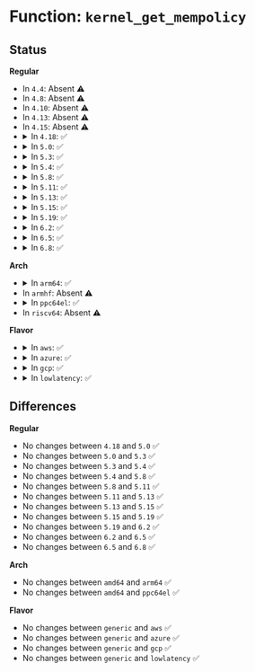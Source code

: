 # Function: <code>kernel_get_mempolicy</code>

## Status
<b>Regular</b>
<ul>
<li>
In <code>4.4</code>: Absent ⚠️
</li>
<li>
In <code>4.8</code>: Absent ⚠️
</li>
<li>
In <code>4.10</code>: Absent ⚠️
</li>
<li>
In <code>4.13</code>: Absent ⚠️
</li>
<li>
In <code>4.15</code>: Absent ⚠️
</li>
<li>
<details>
<summary>In <code>4.18</code>: ✅</summary>

```c
int kernel_get_mempolicy(int *policy, long unsigned int *nmask, long unsigned int maxnode, long unsigned int addr, long unsigned int flags);
```

**Collision:** Unique Static

**Inline:** No

**Transformation:** False

**Instances:**

```
In mm/mempolicy.c (ffffffff8125af10)
Location: mm/mempolicy.c:1470
Inline: False
Direct callers:
  - mm/mempolicy.c:__do_compat_sys_get_mempolicy
  - mm/mempolicy.c:__do_compat_sys_get_mempolicy
  - mm/mempolicy.c:__ia32_sys_get_mempolicy
  - mm/mempolicy.c:__x64_sys_get_mempolicy
```
**Symbols:**

```
ffffffff8125af10-ffffffff8125b64d: kernel_get_mempolicy (STB_LOCAL)
```
</details>
</li>
<li>
<details>
<summary>In <code>5.0</code>: ✅</summary>

```c
int kernel_get_mempolicy(int *policy, long unsigned int *nmask, long unsigned int maxnode, long unsigned int addr, long unsigned int flags);
```

**Collision:** Unique Static

**Inline:** No

**Transformation:** False

**Instances:**

```
In mm/mempolicy.c (ffffffff8126f6d0)
Location: mm/mempolicy.c:1510
Inline: False
Direct callers:
  - mm/mempolicy.c:__do_compat_sys_get_mempolicy
  - mm/mempolicy.c:__do_compat_sys_get_mempolicy
  - mm/mempolicy.c:__ia32_sys_get_mempolicy
  - mm/mempolicy.c:__x64_sys_get_mempolicy
```
**Symbols:**

```
ffffffff8126f6d0-ffffffff8126fee8: kernel_get_mempolicy (STB_LOCAL)
```
</details>
</li>
<li>
<details>
<summary>In <code>5.3</code>: ✅</summary>

```c
int kernel_get_mempolicy(int *policy, long unsigned int *nmask, long unsigned int maxnode, long unsigned int addr, long unsigned int flags);
```

**Collision:** Unique Static

**Inline:** No

**Transformation:** False

**Instances:**

```
In mm/mempolicy.c (ffffffff8128acb0)
Location: mm/mempolicy.c:1556
Inline: False
Direct callers:
  - mm/mempolicy.c:__do_compat_sys_get_mempolicy
  - mm/mempolicy.c:__do_compat_sys_get_mempolicy
  - mm/mempolicy.c:__ia32_sys_get_mempolicy
  - mm/mempolicy.c:__x64_sys_get_mempolicy
```
**Symbols:**

```
ffffffff8128acb0-ffffffff8128b4fa: kernel_get_mempolicy (STB_LOCAL)
```
</details>
</li>
<li>
<details>
<summary>In <code>5.4</code>: ✅</summary>

```c
int kernel_get_mempolicy(int *policy, long unsigned int *nmask, long unsigned int maxnode, long unsigned int addr, long unsigned int flags);
```

**Collision:** Unique Static

**Inline:** No

**Transformation:** False

**Instances:**

```
In mm/mempolicy.c (ffffffff8129a820)
Location: mm/mempolicy.c:1556
Inline: False
Direct callers:
  - mm/mempolicy.c:__do_compat_sys_get_mempolicy
  - mm/mempolicy.c:__do_compat_sys_get_mempolicy
  - mm/mempolicy.c:__ia32_sys_get_mempolicy
  - mm/mempolicy.c:__x64_sys_get_mempolicy
```
**Symbols:**

```
ffffffff8129a820-ffffffff8129b06a: kernel_get_mempolicy (STB_LOCAL)
```
</details>
</li>
<li>
<details>
<summary>In <code>5.8</code>: ✅</summary>

```c
int kernel_get_mempolicy(int *policy, long unsigned int *nmask, long unsigned int maxnode, long unsigned int addr, long unsigned int flags);
```

**Collision:** Unique Static

**Inline:** No

**Transformation:** False

**Instances:**

```
In mm/mempolicy.c (ffffffff812ce270)
Location: mm/mempolicy.c:1625
Inline: False
Direct callers:
  - mm/mempolicy.c:__do_compat_sys_get_mempolicy
  - mm/mempolicy.c:__do_compat_sys_get_mempolicy
  - mm/mempolicy.c:__ia32_sys_get_mempolicy
  - mm/mempolicy.c:__x64_sys_get_mempolicy
```
**Symbols:**

```
ffffffff812ce270-ffffffff812ce337: kernel_get_mempolicy (STB_LOCAL)
```
</details>
</li>
<li>
<details>
<summary>In <code>5.11</code>: ✅</summary>

```c
int kernel_get_mempolicy(int *policy, long unsigned int *nmask, long unsigned int maxnode, long unsigned int addr, long unsigned int flags);
```

**Collision:** Unique Static

**Inline:** No

**Transformation:** False

**Instances:**

```
In mm/mempolicy.c (ffffffff812d9200)
Location: mm/mempolicy.c:1601
Inline: False
Direct callers:
  - mm/mempolicy.c:__do_compat_sys_get_mempolicy
  - mm/mempolicy.c:__do_compat_sys_get_mempolicy
  - mm/mempolicy.c:__ia32_sys_get_mempolicy
  - mm/mempolicy.c:__x64_sys_get_mempolicy
```
**Symbols:**

```
ffffffff812d9200-ffffffff812d92c7: kernel_get_mempolicy (STB_LOCAL)
```
</details>
</li>
<li>
<details>
<summary>In <code>5.13</code>: ✅</summary>

```c
int kernel_get_mempolicy(int *policy, long unsigned int *nmask, long unsigned int maxnode, long unsigned int addr, long unsigned int flags);
```

**Collision:** Unique Static

**Inline:** No

**Transformation:** False

**Instances:**

```
In mm/mempolicy.c (ffffffff812e0a00)
Location: mm/mempolicy.c:1615
Inline: False
Direct callers:
  - mm/mempolicy.c:__do_compat_sys_get_mempolicy
  - mm/mempolicy.c:__do_compat_sys_get_mempolicy
  - mm/mempolicy.c:__ia32_sys_get_mempolicy
  - mm/mempolicy.c:__x64_sys_get_mempolicy
```
**Symbols:**

```
ffffffff812e0a00-ffffffff812e0b57: kernel_get_mempolicy (STB_LOCAL)
```
</details>
</li>
<li>
<details>
<summary>In <code>5.15</code>: ✅</summary>

```c
int kernel_get_mempolicy(int *policy, long unsigned int *nmask, long unsigned int maxnode, long unsigned int addr, long unsigned int flags);
```

**Collision:** Unique Static

**Inline:** No

**Transformation:** False

**Instances:**

```
In mm/mempolicy.c (ffffffff81327cf0)
Location: mm/mempolicy.c:1610
Inline: False
Direct callers:
  - mm/mempolicy.c:__ia32_sys_get_mempolicy
  - mm/mempolicy.c:__x64_sys_get_mempolicy
```
**Symbols:**

```
ffffffff81327cf0-ffffffff81327ec3: kernel_get_mempolicy (STB_LOCAL)
```
</details>
</li>
<li>
<details>
<summary>In <code>5.19</code>: ✅</summary>

```c
int kernel_get_mempolicy(int *policy, long unsigned int *nmask, long unsigned int maxnode, long unsigned int addr, long unsigned int flags);
```

**Collision:** Unique Static

**Inline:** No

**Transformation:** False

**Instances:**

```
In mm/mempolicy.c (ffffffff81396ee0)
Location: mm/mempolicy.c:1674
Inline: False
Direct callers:
  - mm/mempolicy.c:__ia32_sys_get_mempolicy
  - mm/mempolicy.c:__x64_sys_get_mempolicy
```
**Symbols:**

```
ffffffff81396ee0-ffffffff813970d3: kernel_get_mempolicy (STB_LOCAL)
```
</details>
</li>
<li>
<details>
<summary>In <code>6.2</code>: ✅</summary>

```c
int kernel_get_mempolicy(int *policy, long unsigned int *nmask, long unsigned int maxnode, long unsigned int addr, long unsigned int flags);
```

**Collision:** Unique Static

**Inline:** No

**Transformation:** False

**Instances:**

```
In mm/mempolicy.c (ffffffff81416a80)
Location: mm/mempolicy.c:1689
Inline: False
Direct callers:
  - mm/mempolicy.c:__ia32_sys_get_mempolicy
  - mm/mempolicy.c:__x64_sys_get_mempolicy
```
**Symbols:**

```
ffffffff81416a80-ffffffff81416b69: kernel_get_mempolicy (STB_LOCAL)
```
</details>
</li>
<li>
<details>
<summary>In <code>6.5</code>: ✅</summary>

```c
int kernel_get_mempolicy(int *policy, long unsigned int *nmask, long unsigned int maxnode, long unsigned int addr, long unsigned int flags);
```

**Collision:** Unique Static

**Inline:** No

**Transformation:** False

**Instances:**

```
In mm/mempolicy.c (ffffffff81449fb0)
Location: mm/mempolicy.c:1700
Inline: False
Direct callers:
  - mm/mempolicy.c:__ia32_sys_get_mempolicy
  - mm/mempolicy.c:__x64_sys_get_mempolicy
```
**Symbols:**

```
ffffffff81449fb0-ffffffff8144a0a6: kernel_get_mempolicy (STB_LOCAL)
```
</details>
</li>
<li>
<details>
<summary>In <code>6.8</code>: ✅</summary>

```c
int kernel_get_mempolicy(int *policy, long unsigned int *nmask, long unsigned int maxnode, long unsigned int addr, long unsigned int flags);
```

**Collision:** Unique Static

**Inline:** No

**Transformation:** False

**Instances:**

```
In mm/mempolicy.c (ffffffff81483a40)
Location: mm/mempolicy.c:1684
Inline: False
Direct callers:
  - mm/mempolicy.c:__ia32_sys_get_mempolicy
  - mm/mempolicy.c:__x64_sys_get_mempolicy
```
**Symbols:**

```
ffffffff81483a40-ffffffff81483b36: kernel_get_mempolicy (STB_LOCAL)
```
</details>
</li>
</ul>
<b>Arch</b>
<ul>
<li>
<details>
<summary>In <code>arm64</code>: ✅</summary>

```c
int kernel_get_mempolicy(int *policy, long unsigned int *nmask, long unsigned int maxnode, long unsigned int addr, long unsigned int flags);
```

**Collision:** Unique Static

**Inline:** No

**Transformation:** False

**Instances:**

```
In mm/mempolicy.c (ffff8000103393c8)
Location: mm/mempolicy.c:1556
Inline: False
Direct callers:
  - mm/mempolicy.c:__arm64_compat_sys_get_mempolicy
  - mm/mempolicy.c:__arm64_compat_sys_get_mempolicy
  - mm/mempolicy.c:__arm64_sys_get_mempolicy
```
**Symbols:**

```
ffff8000103393c8-ffff800010339c74: kernel_get_mempolicy (STB_LOCAL)
```
</details>
</li>
<li>
In <code>armhf</code>: Absent ⚠️
</li>
<li>
<details>
<summary>In <code>ppc64el</code>: ✅</summary>

```c
int kernel_get_mempolicy(int *policy, long unsigned int *nmask, long unsigned int maxnode, long unsigned int addr, long unsigned int flags);
```

**Collision:** Unique Static

**Inline:** No

**Transformation:** False

**Instances:**

```
In mm/mempolicy.c (c000000000413c80)
Location: mm/mempolicy.c:1556
Inline: False
Direct callers:
  - mm/mempolicy.c:__se_compat_sys_get_mempolicy
  - mm/mempolicy.c:__se_compat_sys_get_mempolicy
  - mm/mempolicy.c:__se_sys_get_mempolicy
```
**Symbols:**

```
c000000000413c80-c000000000414490: kernel_get_mempolicy (STB_LOCAL)
```
</details>
</li>
<li>
In <code>riscv64</code>: Absent ⚠️
</li>
</ul>
<b>Flavor</b>
<ul>
<li>
<details>
<summary>In <code>aws</code>: ✅</summary>

```c
int kernel_get_mempolicy(int *policy, long unsigned int *nmask, long unsigned int maxnode, long unsigned int addr, long unsigned int flags);
```

**Collision:** Unique Static

**Inline:** No

**Transformation:** False

**Instances:**

```
In mm/mempolicy.c (ffffffff81292e00)
Location: mm/mempolicy.c:1556
Inline: False
Direct callers:
  - mm/mempolicy.c:__do_compat_sys_get_mempolicy
  - mm/mempolicy.c:__do_compat_sys_get_mempolicy
  - mm/mempolicy.c:__ia32_sys_get_mempolicy
  - mm/mempolicy.c:__x64_sys_get_mempolicy
```
**Symbols:**

```
ffffffff81292e00-ffffffff8129364a: kernel_get_mempolicy (STB_LOCAL)
```
</details>
</li>
<li>
<details>
<summary>In <code>azure</code>: ✅</summary>

```c
int kernel_get_mempolicy(int *policy, long unsigned int *nmask, long unsigned int maxnode, long unsigned int addr, long unsigned int flags);
```

**Collision:** Unique Static

**Inline:** No

**Transformation:** False

**Instances:**

```
In mm/mempolicy.c (ffffffff81284a10)
Location: mm/mempolicy.c:1556
Inline: False
Direct callers:
  - mm/mempolicy.c:__do_compat_sys_get_mempolicy
  - mm/mempolicy.c:__do_compat_sys_get_mempolicy
  - mm/mempolicy.c:__ia32_sys_get_mempolicy
  - mm/mempolicy.c:__x64_sys_get_mempolicy
```
**Symbols:**

```
ffffffff81284a10-ffffffff8128525a: kernel_get_mempolicy (STB_LOCAL)
```
</details>
</li>
<li>
<details>
<summary>In <code>gcp</code>: ✅</summary>

```c
int kernel_get_mempolicy(int *policy, long unsigned int *nmask, long unsigned int maxnode, long unsigned int addr, long unsigned int flags);
```

**Collision:** Unique Static

**Inline:** No

**Transformation:** False

**Instances:**

```
In mm/mempolicy.c (ffffffff81290c10)
Location: mm/mempolicy.c:1556
Inline: False
Direct callers:
  - mm/mempolicy.c:__do_compat_sys_get_mempolicy
  - mm/mempolicy.c:__do_compat_sys_get_mempolicy
  - mm/mempolicy.c:__ia32_sys_get_mempolicy
  - mm/mempolicy.c:__x64_sys_get_mempolicy
```
**Symbols:**

```
ffffffff81290c10-ffffffff8129145a: kernel_get_mempolicy (STB_LOCAL)
```
</details>
</li>
<li>
<details>
<summary>In <code>lowlatency</code>: ✅</summary>

```c
int kernel_get_mempolicy(int *policy, long unsigned int *nmask, long unsigned int maxnode, long unsigned int addr, long unsigned int flags);
```

**Collision:** Unique Static

**Inline:** No

**Transformation:** False

**Instances:**

```
In mm/mempolicy.c (ffffffff812a0a40)
Location: mm/mempolicy.c:1556
Inline: False
Direct callers:
  - mm/mempolicy.c:__do_compat_sys_get_mempolicy
  - mm/mempolicy.c:__do_compat_sys_get_mempolicy
  - mm/mempolicy.c:__ia32_sys_get_mempolicy
  - mm/mempolicy.c:__x64_sys_get_mempolicy
```
**Symbols:**

```
ffffffff812a0a40-ffffffff812a1268: kernel_get_mempolicy (STB_LOCAL)
```
</details>
</li>
</ul>

## Differences
<b>Regular</b>
<ul>
<li>
No changes between <code>4.18</code> and <code>5.0</code> ✅
</li>
<li>
No changes between <code>5.0</code> and <code>5.3</code> ✅
</li>
<li>
No changes between <code>5.3</code> and <code>5.4</code> ✅
</li>
<li>
No changes between <code>5.4</code> and <code>5.8</code> ✅
</li>
<li>
No changes between <code>5.8</code> and <code>5.11</code> ✅
</li>
<li>
No changes between <code>5.11</code> and <code>5.13</code> ✅
</li>
<li>
No changes between <code>5.13</code> and <code>5.15</code> ✅
</li>
<li>
No changes between <code>5.15</code> and <code>5.19</code> ✅
</li>
<li>
No changes between <code>5.19</code> and <code>6.2</code> ✅
</li>
<li>
No changes between <code>6.2</code> and <code>6.5</code> ✅
</li>
<li>
No changes between <code>6.5</code> and <code>6.8</code> ✅
</li>
</ul>
<b>Arch</b>
<ul>
<li>
No changes between <code>amd64</code> and <code>arm64</code> ✅
</li>
<li>
No changes between <code>amd64</code> and <code>ppc64el</code> ✅
</li>
</ul>
<b>Flavor</b>
<ul>
<li>
No changes between <code>generic</code> and <code>aws</code> ✅
</li>
<li>
No changes between <code>generic</code> and <code>azure</code> ✅
</li>
<li>
No changes between <code>generic</code> and <code>gcp</code> ✅
</li>
<li>
No changes between <code>generic</code> and <code>lowlatency</code> ✅
</li>
</ul>
